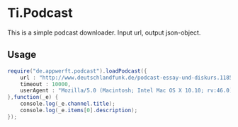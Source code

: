 Ti.Podcast
==========

This is a simple podcast downloader. Input url, output json-object.

Usage
-----

```java
require("de.appwerft.podcast").loadPodcast({
    url : "http://www.deutschlandfunk.de/podcast-essay-und-diskurs.1185.de.podcast.xml",
    timeout : 10000,
    userAgent : "Mozilla/5.0 (Macintosh; Intel Mac OS X 10.10; rv:46.0) Gecko/20100101 Firefox/46.0"
},function(_e) {
    console.log(_e.channel.title);
    console.log(_e.items[0].description);
});
```

